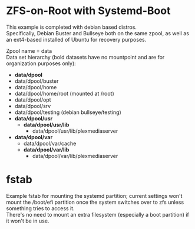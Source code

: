 # ZFS-on-Root with Systemd-Boot
This example is completed with debian based distros.  
Specifically, Debian Buster and Bullseye both on the same zpool, as well as an ext4-based installed of Ubuntu for recovery purposes.  
  
Zpool name = data  
Data set hierarchy (bold datasets have no mountpoint and are for organization purposes only):  
- **data/dpool**  
- data/dpool/buster                     
- data/dpool/home                       
- data/dpool/home/root (mounted at /root)                  
- data/dpool/opt                        
- data/dpool/srv                        
- data/dpool/testing (debian bullseye/testing)  
- **data/dpool/usr**                         
  - **data/dpool/usr/lib**                      
    - data/dpool/usr/lib/plexmediaserver     
- **data/dpool/var**                          
  - data/dpool/var/cache                   
  - **data/dpool/var/lib**                       
    - data/dpool/var/lib/plexmediaserver   
  

# fstab
Example fstab for mounting the systemd partition; current settings won't mount the /boot/efi partition once the system switches over to zfs unless something tries to access it.  
There's no need to mount an extra filesystem (especially a boot partition) if it won't be in use.
